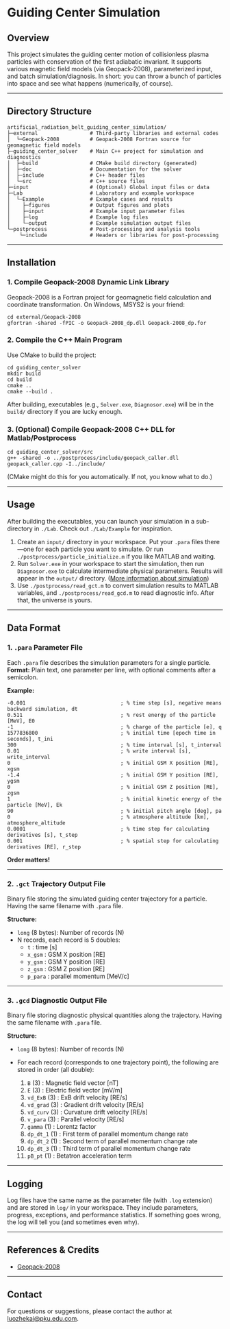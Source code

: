 # Guiding Center Simulation

## Overview

This project simulates the guiding center motion of collisionless plasma particles with conservation of the first adiabatic invariant. It supports various magnetic field models (via Geopack-2008), parameterized input, and batch simulation/diagnosis. In short: you can throw a bunch of particles into space and see what happens (numerically, of course).

---

## Directory Structure

```
artificial_radiation_belt_guiding_center_simulation/
├─external                 # Third-party libraries and external codes
│  └─Geopack-2008          # Geopack-2008 Fortran source for geomagnetic field models
├─guiding_center_solver    # Main C++ project for simulation and diagnostics
│  ├─build                 # CMake build directory (generated)
│  ├─doc                   # Documentation for the solver
│  ├─include               # C++ header files
│  └─src                   # C++ source files
├─input                    # (Optional) Global input files or data
├─Lab                      # Laboratory and example workspace
│  └─Example               # Example cases and results
│    ├─figures             # Output figures and plots
│    ├─input               # Example input parameter files
│    ├─log                 # Example log files
│    └─output              # Example simulation output files
└─postprocess              # Post-processing and analysis tools
    └─include              # Headers or libraries for post-processing
```

---

## Installation

### 1. Compile Geopack-2008 Dynamic Link Library

Geopack-2008 is a Fortran project for geomagnetic field calculation and coordinate transformation. On Windows, MSYS2 is your friend:

```shell
cd external/Geopack-2008
gfortran -shared -fPIC -o Geopack-2008_dp.dll Geopack-2008_dp.for
```

### 2. Compile the C++ Main Program

Use CMake to build the project:

```shell
cd guiding_center_solver
mkdir build
cd build
cmake ..
cmake --build .
```

After building, executables (e.g., `Solver.exe`, `Diagnosor.exe`) will be in the `build/` directory if you are lucky enough.

### 3. (Optional) Compile Geopack-2008 C++ DLL for Matlab/Postprocess

```shell
cd guiding_center_solver/src
g++ -shared -o ../postprocess/include/geopack_caller.dll geopack_caller.cpp -I../include/
```

(CMake might do this for you automatically. If not, you know what to do.)

---

## Usage

After building the executables, you can launch your simulation in a sub-directory in `./Lab`. Check out `./Lab/Example` for inspiration.

1. Create an `input/` directory in your workspace. Put your `.para` files there—one for each particle you want to simulate. Or run `./postprocess/particle_initialize.m` if you like MATLAB and waiting.
2. Run `Solver.exe` in your workspace to start the simulation, then run `Diagnosor.exe` to calculate intermediate physical parameters. Results will appear in the `output/` directory. ([More information about simulation](./guiding_center_solver/doc/singular_particle.md))
3. Use `./postprocess/read_gct.m` to convert simulation results to MATLAB variables, and `./postprocess/read_gcd.m` to read diagnostic info. After that, the universe is yours.

---

## Data Format

### 1. `.para` Parameter File

Each `.para` file describes the simulation parameters for a single particle.  
**Format:** Plain text, one parameter per line, with optional comments after a semicolon.

**Example:**
```
-0.001                               ; % time step [s], negative means backward simulation, dt
0.511                                ; % rest energy of the particle [MeV], E0
-1                                   ; % charge of the particle [e], q
1577836800                           ; % initial time [epoch time in seconds], t_ini
300                                  ; % time interval [s], t_interval
0.01                                 ; % write interval [s], write_interval
0                                    ; % initial GSM X position [RE], xgsm
-1.4                                 ; % initial GSM Y position [RE], ygsm
0                                    ; % initial GSM Z position [RE], zgsm
1                                    ; % initial kinetic energy of the particle [MeV], Ek
90                                   ; % initial pitch angle [deg], pa
0                                    ; % atmosphere altitude [km], atmosphere_altitude
0.0001                               ; % time step for calculating derivatives [s], t_step
0.001                                ; % spatial step for calculating derivatives [RE], r_step

```
**Order matters!**

---

### 2. `.gct` Trajectory Output File

Binary file storing the simulated guiding center trajectory for a particle. Having the same filename with `.para` file.

**Structure:**
- `long` (8 bytes): Number of records (N)
- N records, each record is 5 doubles:
    - `t`      : time [s]
    - `x_gsm`  : GSM X position [RE]
    - `y_gsm`  : GSM Y position [RE]
    - `z_gsm`  : GSM Z position [RE]
    - `p_para` : parallel momentum [MeV/c]

---

### 3. `.gcd` Diagnostic Output File

Binary file storing diagnostic physical quantities along the trajectory. Having the same filename with `.para` file.

**Structure:**
- `long` (8 bytes): Number of records (N)
- For each record (corresponds to one trajectory point), the following are stored in order (all double):

    1. `B` (3)         : Magnetic field vector [nT]
    2. `E` (3)         : Electric field vector [mV/m]
    3. `vd_ExB` (3)    : ExB drift velocity [RE/s]
    4. `vd_grad` (3)   : Gradient drift velocity [RE/s]
    5. `vd_curv` (3)   : Curvature drift velocity [RE/s]
    6. `v_para` (3)    : Parallel velocity [RE/s]
    7. `gamma` (1)     : Lorentz factor
    8. `dp_dt_1` (1)   : First term of parallel momentum change rate
    9. `dp_dt_2` (1)   : Second term of parallel momentum change rate
    10. `dp_dt_3` (1)  : Third term of parallel momentum change rate
    11. `pB_pt` (1)    : Betatron acceleration term

---

## Logging

Log files have the same name as the parameter file (with `.log` extension) and are stored in `log/` in your workspace. They include parameters, progress, exceptions, and performance statistics. If something goes wrong, the log will tell you (and sometimes even why).

---

## References & Credits

- [Geopack-2008](https://geo.phys.spbu.ru/~tsyganenko/Geopack-2008.html)

---

## Contact

For questions or suggestions, please contact the author at luozhekai@pku.edu.com.
